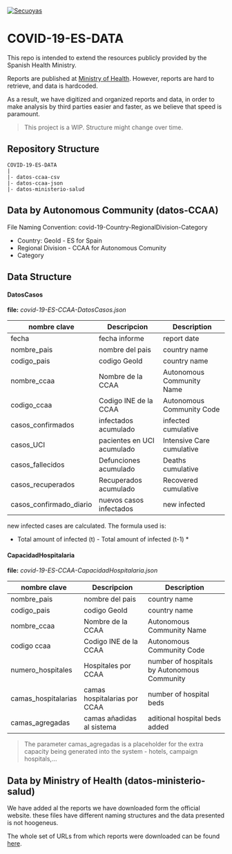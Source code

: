<a href="https://coronavirus.secuoyas.com"><img src="https://coronavirus.secuoyas.com/img/COVID-19-ES-Cover.png" title="covid-19-es-cover" alt="Secuoyas"></a>

# COVID-19-ES-DATA

This repo is intended to extend the resources publicly provided by the Spanish Health Ministry.

Reports are published at [Ministry of Health](https://www.mscbs.gob.es/profesionales/saludPublica/ccayes/alertasActual/nCov-China/situacionActual.htm). However, reports are hard to retrieve, and data is hardcoded.

As a result, we have digitized and organized reports and data, in order to make analysis by third parties easier and faster, as we believe that speed is paramount. 



> This project is a WIP. Structure might change over time.



## Repository Structure

```
COVID-19-ES-DATA
|
|- datos-ccaa-csv
|- datos-ccaa-json
|- datos-ministerio-salud
```

## Data by Autonomous Community (datos-CCAA)

File Naming Convention: covid-19-Country-RegionalDivision-Category

+ Country: GeoId - ES for Spain
+ Regional Division - CCAA for Autonomous Comunity
+ Category



## Data Structure

#### DatosCasos

**file:** *covid-19-ES-CCAA-DatosCasos.json*

| nombre clave | Descripcion| Description|
| --- | --- | --- |
| fecha | fecha informe | report date |
| nombre_pais | nombre del pais | country name |
| codigo_pais | codigo GeoId | country name |
| nombre_ccaa | Nombre de la CCAA | Autonomous Community Name |
| codigo_ccaa | Codigo INE de la CCAA | Autonomous Community Code |
| casos_confirmados | infectados acumulado | infected cumulative |
| casos_UCI | pacientes en UCI acumulado | Intensive Care cumulative|
| casos_fallecidos | Defunciones acumulado | Deaths cumulative|
| casos_recuperados | Recuperados acumulado | Recovered cumulative |
| casos_confirmado_diario | nuevos casos infectados | new infected |



new infected cases are calculated. The formula used is:
* Total amount of infected (t) - Total amount of infected (t-1) *


#### CapacidadHospitalaria

**file:** *covid-19-ES-CCAA-CapacidadHospitalaria.json*

| nombre clave | Descripcion| Description|
| --- | --- | --- |
| nombre_pais | nombre del pais | country name |
| codigo_pais | codigo GeoId | country name |
| nombre_ccaa | Nombre de la CCAA | Autonomous Community Name |
| codigo ccaa | Codigo INE de la CCAA | Autonomous Community Code |
| numero_hospitales | Hospitales por CCAA | number of hospitals by Autonomous Community |
| camas_hospitalarias | camas hospitalarias por CCAA | number of hospital beds |
| camas_agregadas | camas añadidas al sistema | aditional hospital beds added | 

> The parameter camas_agregadas is a placeholder for the extra capacity being generated into the system - hotels, campaign hospitals,...


## Data by Ministry of Health (datos-ministerio-salud)

We have added al the reports we have downloaded form the official website. these files have different naming structures and the data presented is not hoogeneus. 

The whole set of URLs from which reports were downloaded can be found [here](https://docs.google.com/spreadsheets/d/1lZNB6Hcdq9cbaZCZKvloJfdzicLzvdH6-1jGIL6uE5E/edit?usp=sharing).



